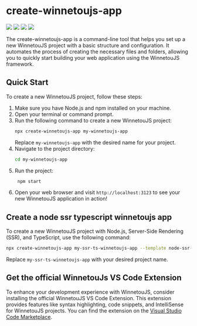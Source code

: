 # create-winnetoujs-app

   <img src="https://img.shields.io/npm/v/create-winnetoujs-app?color=6b2575&style=plastic" />
  <img src="https://img.shields.io/npm/l/create-winnetoujs-app?color=90449b&style=plastic" />
  <img src="https://img.shields.io/npm/dm/create-winnetoujs-app?color=cd94d5&style=plastic" />  
  <img src="https://img.shields.io/badge/PRs-welcome-brightgreen.svg?style=plastic" />

The create-winnetoujs-app is a command-line tool that helps you set up a new WinnetouJS project with a basic structure and configuration. It automates the process of creating the necessary files and folders, allowing you to quickly start building your web application using the WinnetouJS framework.

## Quick Start

To create a new WinnetouJS project, follow these steps:

1. Make sure you have Node.js and npm installed on your machine.
2. Open your terminal or command prompt.
3. Run the following command to create a new WinnetouJS project:
   ```bash
   npx create-winnetoujs-app my-winnetoujs-app
   ```
   Replace `my-winnetoujs-app` with the desired name for your project.
4. Navigate to the project directory:
   ```bash
   cd my-winnetoujs-app
   ```
5. Run the project:
   ```bash
    npm start
   ```
6. Open your web browser and visit `http://localhost:3123` to see your new WinnetouJS application in action!

## Create a node ssr typescript winnetoujs app

To create a new WinnetouJS project with Node.js, Server-Side Rendering (SSR), and TypeScript, use the following command:

```bash
npx create-winnetoujs-app my-ssr-ts-winnetoujs-app --template node-ssr-ts
```

Replace `my-ssr-ts-winnetoujs-app` with your desired project name.

## Get the official WinnetouJs VS Code Extension

To enhance your development experience with WinnetouJS, consider installing the official WinnetouJS VS Code Extension. This extension provides features like syntax highlighting, code snippets, and IntelliSense for WinnetouJS projects.
You can find the extension on the [Visual Studio Code Marketplace](https://marketplace.visualstudio.com/items?itemName=cedros-development.vscode-winnetoujs3).
